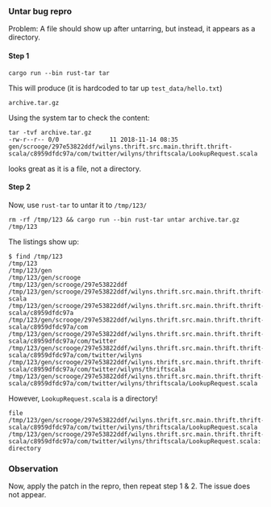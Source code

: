 ### Untar bug repro

Problem:
A file should show up after untarring, but instead, it appears as a directory.

#### Step 1
```
cargo run --bin rust-tar tar
```
This will produce (it is hardcoded to tar up `test_data/hello.txt`)
```
archive.tar.gz
```


Using the system tar to check the content:
```
tar -tvf archive.tar.gz
-rw-r--r-- 0/0              11 2018-11-14 08:35 gen/scrooge/297e53822ddf/wilyns.thrift.src.main.thrift.thrift-scala/c8959dfdc97a/com/twitter/wilyns/thriftscala/LookupRequest.scala
```
looks great as it is a file, not a directory.

#### Step 2
Now, use `rust-tar` to untar it to `/tmp/123/`

```
rm -rf /tmp/123 && cargo run --bin rust-tar untar archive.tar.gz /tmp/123
```

The listings show up:
```
$ find /tmp/123
/tmp/123
/tmp/123/gen
/tmp/123/gen/scrooge
/tmp/123/gen/scrooge/297e53822ddf
/tmp/123/gen/scrooge/297e53822ddf/wilyns.thrift.src.main.thrift.thrift-scala
/tmp/123/gen/scrooge/297e53822ddf/wilyns.thrift.src.main.thrift.thrift-scala/c8959dfdc97a
/tmp/123/gen/scrooge/297e53822ddf/wilyns.thrift.src.main.thrift.thrift-scala/c8959dfdc97a/com
/tmp/123/gen/scrooge/297e53822ddf/wilyns.thrift.src.main.thrift.thrift-scala/c8959dfdc97a/com/twitter
/tmp/123/gen/scrooge/297e53822ddf/wilyns.thrift.src.main.thrift.thrift-scala/c8959dfdc97a/com/twitter/wilyns
/tmp/123/gen/scrooge/297e53822ddf/wilyns.thrift.src.main.thrift.thrift-scala/c8959dfdc97a/com/twitter/wilyns/thriftscala
/tmp/123/gen/scrooge/297e53822ddf/wilyns.thrift.src.main.thrift.thrift-scala/c8959dfdc97a/com/twitter/wilyns/thriftscala/LookupRequest.scala

```

However, `LookupRequest.scala` is a directory!
```
file /tmp/123/gen/scrooge/297e53822ddf/wilyns.thrift.src.main.thrift.thrift-scala/c8959dfdc97a/com/twitter/wilyns/thriftscala/LookupRequest.scala
/tmp/123/gen/scrooge/297e53822ddf/wilyns.thrift.src.main.thrift.thrift-scala/c8959dfdc97a/com/twitter/wilyns/thriftscala/LookupRequest.scala: directory
```

### Observation

Now, apply the patch in the repro, then repeat step 1 & 2. The issue does not appear.
